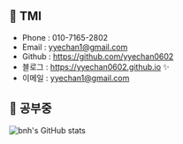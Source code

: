## 🐤 TMI

<!--
<a href="https://yyechan0602.github.io/">
    <img src = "https://img.shields.io/badge/MY%20BLOG-yellow?&style=flat&logo=github&logoColor=black" style="height : auto; margin-right : 2px;"/>
</a>
<a href="https://www.youtube.com/channel/UCh2PUxXthHJtfnh03z4pV-Q">
    <img src ="https://img.shields.io/badge/YouTube%20-%23FF0000.svg?&style=flat&logo=YouTube&logoColor=white" style="height : auto;"/>
</a>
-->
- Phone : 010-7165-2802
- Email : yyechan1@gmail.com
- Github : https://github.com/yyechan0602
- 블로그 : <https://yyechan0602.github.io> ✨
- 이메일 : <yyechan1@gmail.com>

## 🐤 공부중

![bnh's GitHub stats](https://github-readme-stats.vercel.app/api?username=skagus159632&show_icons=true&theme=radical)
